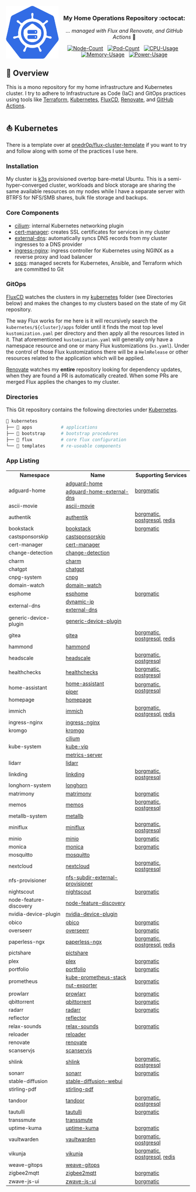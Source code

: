 <img src="./docs/assets/logo.svg" alt="HomeOps Logo" width="144px" height="144px" align="left"/>

<div align="center">

### My Home Operations Repository :octocat:

_... managed with Flux and Renovate, and GitHub Actions_ :robot:

[![Node-Count](https://img.shields.io/endpoint?url=https%3A%2F%2Fkromgo.gabe565.com%2Fquery%3Fmetric%3Dcluster_node_count&style=flat&label=Nodes)](https://github.com/kashalls/kromgo/)&nbsp;&nbsp;
[![Pod-Count](https://img.shields.io/endpoint?url=https%3A%2F%2Fkromgo.gabe565.com%2Fquery%3Fmetric%3Dcluster_pod_count&style=flat&label=Pods)](https://github.com/kashalls/kromgo/)&nbsp;&nbsp;
[![CPU-Usage](https://img.shields.io/endpoint?url=https%3A%2F%2Fkromgo.gabe565.com%2Fquery%3Fmetric%3Dcluster_cpu_usage&style=flat&label=CPU)](https://github.com/kashalls/kromgo/)&nbsp;&nbsp;
[![Memory-Usage](https://img.shields.io/endpoint?url=https%3A%2F%2Fkromgo.gabe565.com%2Fquery%3Fmetric%3Dcluster_memory_usage&style=flat&label=Memory)](https://github.com/kashalls/kromgo/)&nbsp;&nbsp;
[![Power-Usage](https://img.shields.io/endpoint?url=https%3A%2F%2Fkromgo.gabe565.com%2Fquery%3Fmetric%3Dcluster_power_usage&style=flat&label=Power)](https://github.com/kashalls/kromgo/)

</div>

## 📖 Overview

This is a mono repository for my home infrastructure and Kubernetes cluster. I try to adhere to Infrastructure as Code (IaC) and GitOps practices using tools like [Terraform](https://www.terraform.io/), [Kubernetes](https://kubernetes.io/), [FluxCD](https://github.com/fluxcd/flux2), [Renovate](https://github.com/renovatebot/renovate), and [GitHub Actions](https://github.com/features/actions).

## ⛵ Kubernetes

There is a template over at [onedr0p/flux-cluster-template](https://github.com/onedr0p/flux-cluster-template) if you want to try and follow along with some of the practices I use here.

### Installation

My cluster is [k3s](https://k3s.io/) provisioned overtop bare-metal Ubuntu. This is a semi-hyper-converged cluster, workloads and block storage are sharing the same available resources on my nodes while I have a separate server with BTRFS for NFS/SMB shares, bulk file storage and backups.

### Core Components

- [cilium](https://github.com/cilium/cilium): internal Kubernetes networking plugin
- [cert-manager](https://cert-manager.io/docs/): creates SSL certificates for services in my cluster
- [external-dns](https://github.com/kubernetes-sigs/external-dns): automatically syncs DNS records from my cluster ingresses to a DNS provider
- [ingress-nginx](https://github.com/kubernetes/ingress-nginx/): ingress controller for Kubernetes using NGINX as a reverse proxy and load balancer
- [sops](https://toolkit.fluxcd.io/guides/mozilla-sops/): managed secrets for Kubernetes, Ansible, and Terraform which are committed to Git

### GitOps

[FluxCD](https://github.com/fluxcd/flux2) watches the clusters in my [kubernetes](./kubernetes/) folder (see Directories below) and makes the changes to my clusters based on the state of my Git repository.

The way Flux works for me here is it will recursively search the `kubernetes/${cluster}/apps` folder until it finds the most top level `kustomization.yaml` per directory and then apply all the resources listed in it. That aforementioned `kustomization.yaml` will generally only have a namespace resource and one or many Flux kustomizations (`ks.yaml`). Under the control of those Flux kustomizations there will be a `HelmRelease` or other resources related to the application which will be applied.

[Renovate](https://github.com/renovatebot/renovate) watches my **entire** repository looking for dependency updates, when they are found a PR is automatically created. When some PRs are merged Flux applies the changes to my cluster.

### Directories

This Git repository contains the following directories under [Kubernetes](./kubernetes/).

```sh
📁 kubernetes
├── 📁 apps           # applications
├── 📁 bootstrap      # bootstrap procedures
├── 📁 flux           # core flux configuration
└── 📁 templates      # re-useable components
```

### App Listing

<!-- Begin apps section -->
<table>
  <tr>
    <th>Namespace</th>
    <th>Name</th>
    <th>Supporting Services</th>
  </tr>
  <tr>
    <td rowspan="2">adguard-home</td>
    <td><a href="kubernetes/apps/adguard-home/app/helmrelease.yaml">adguard-home</a></td>
    <td rowspan="2"><a href="kubernetes/apps/adguard-home/borgmatic/helmrelease.yaml">borgmatic</a></td>
  </tr>
  <tr>
    <td><a href="kubernetes/apps/adguard-home/external-dns/helmrelease.yaml">adguard-home-external-dns</a></td>
  </tr>
  <tr>
    <td>ascii-movie</td>
    <td><a href="kubernetes/apps/ascii-movie/app/helmrelease.yaml">ascii-movie</a></td>
    <td></td>
  </tr>
  <tr>
    <td>authentik</td>
    <td><a href="kubernetes/apps/authentik/app/helmrelease.yaml">authentik</a></td>
    <td><a href="kubernetes/apps/authentik/borgmatic/helmrelease.yaml">borgmatic</a>, <a href="kubernetes/apps/authentik/postgresql.yaml">postgresql</a>, <a href="kubernetes/apps/authentik/redis/helmrelease.yaml">redis</a></td>
  </tr>
  <tr>
    <td>bookstack</td>
    <td><a href="kubernetes/apps/bookstack/app/helmrelease.yaml">bookstack</a></td>
    <td><a href="kubernetes/apps/bookstack/borgmatic/helmrelease.yaml">borgmatic</a></td>
  </tr>
  <tr>
    <td>castsponsorskip</td>
    <td><a href="kubernetes/apps/castsponsorskip/app/helmrelease.yaml">castsponsorskip</a></td>
    <td></td>
  </tr>
  <tr>
    <td>cert-manager</td>
    <td><a href="kubernetes/apps/cert-manager/app/helmrelease.yaml">cert-manager</a></td>
    <td></td>
  </tr>
  <tr>
    <td>change-detection</td>
    <td><a href="kubernetes/apps/change-detection/app/helmrelease.yaml">change-detection</a></td>
    <td></td>
  </tr>
  <tr>
    <td>charm</td>
    <td><a href="kubernetes/apps/charm/app/helmrelease.yaml">charm</a></td>
    <td></td>
  </tr>
  <tr>
    <td>chatgpt</td>
    <td><a href="kubernetes/apps/chatgpt/app/helmrelease.yaml">chatgpt</a></td>
    <td></td>
  </tr>
  <tr>
    <td>cnpg-system</td>
    <td><a href="kubernetes/apps/cnpg/app/helmrelease.yaml">cnpg</a></td>
    <td></td>
  </tr>
  <tr>
    <td>domain-watch</td>
    <td><a href="kubernetes/apps/domain-watch/app/helmrelease.yaml">domain-watch</a></td>
    <td></td>
  </tr>
  <tr>
    <td>esphome</td>
    <td><a href="kubernetes/apps/esphome/app/helmrelease.yaml">esphome</a></td>
    <td><a href="kubernetes/apps/esphome/borgmatic/helmrelease.yaml">borgmatic</a></td>
  </tr>
  <tr>
    <td rowspan="2">external-dns</td>
    <td><a href="kubernetes/apps/external-dns/dynamic-ip/helmrelease.yaml">dynamic-ip</a></td>
    <td rowspan="2"></td>
  </tr>
  <tr>
    <td><a href="kubernetes/apps/external-dns/app/helmrelease.yaml">external-dns</a></td>
  </tr>
  <tr>
    <td>generic-device-plugin</td>
    <td><a href="kubernetes/apps/generic-device-plugin/app/helmrelease.yaml">generic-device-plugin</a></td>
    <td></td>
  </tr>
  <tr>
    <td>gitea</td>
    <td><a href="kubernetes/apps/gitea/app/helmrelease.yaml">gitea</a></td>
    <td><a href="kubernetes/apps/gitea/borgmatic/helmrelease.yaml">borgmatic</a>, <a href="kubernetes/apps/gitea/postgresql.yaml">postgresql</a>, <a href="kubernetes/apps/gitea/redis/helmrelease.yaml">redis</a></td>
  </tr>
  <tr>
    <td>hammond</td>
    <td><a href="kubernetes/apps/hammond/app/helmrelease.yaml">hammond</a></td>
    <td></td>
  </tr>
  <tr>
    <td>headscale</td>
    <td><a href="kubernetes/apps/headscale/app/helmrelease.yaml">headscale</a></td>
    <td><a href="kubernetes/apps/headscale/borgmatic/helmrelease.yaml">borgmatic</a>, <a href="kubernetes/apps/headscale/postgresql.yaml">postgresql</a></td>
  </tr>
  <tr>
    <td>healthchecks</td>
    <td><a href="kubernetes/apps/healthchecks/app/helmrelease.yaml">healthchecks</a></td>
    <td><a href="kubernetes/apps/healthchecks/borgmatic/helmrelease.yaml">borgmatic</a>, <a href="kubernetes/apps/healthchecks/postgresql.yaml">postgresql</a></td>
  </tr>
  <tr>
    <td rowspan="2">home-assistant</td>
    <td><a href="kubernetes/apps/home-assistant/app/helmrelease.yaml">home-assistant</a></td>
    <td rowspan="2"><a href="kubernetes/apps/home-assistant/borgmatic/helmrelease.yaml">borgmatic</a>, <a href="kubernetes/apps/home-assistant/postgresql.yaml">postgresql</a></td>
  </tr>
  <tr>
    <td><a href="kubernetes/apps/home-assistant/piper/helmrelease.yaml">piper</a></td>
  </tr>
  <tr>
    <td>homepage</td>
    <td><a href="kubernetes/apps/homepage/app/helmrelease.yaml">homepage</a></td>
    <td></td>
  </tr>
  <tr>
    <td>immich</td>
    <td><a href="kubernetes/apps/immich/app/helmrelease.yaml">immich</a></td>
    <td><a href="kubernetes/apps/immich/borgmatic/helmrelease.yaml">borgmatic</a>, <a href="kubernetes/apps/immich/postgresql.yaml">postgresql</a>, <a href="kubernetes/apps/immich/redis/helmrelease.yaml">redis</a></td>
  </tr>
  <tr>
    <td>ingress-nginx</td>
    <td><a href="kubernetes/apps/ingress-nginx/app/helmrelease.yaml">ingress-nginx</a></td>
    <td></td>
  </tr>
  <tr>
    <td>kromgo</td>
    <td><a href="kubernetes/apps/prometheus/kromgo/helmrelease.yaml">kromgo</a></td>
    <td></td>
  </tr>
  <tr>
    <td rowspan="3">kube-system</td>
    <td><a href="kubernetes/apps/cilium/app/helmrelease.yaml">cilium</a></td>
    <td rowspan="3"></td>
  </tr>
  <tr>
    <td><a href="kubernetes/apps/kube-vip/app/helmrelease.yaml">kube-vip</a></td>
  </tr>
  <tr>
    <td><a href="kubernetes/apps/metrics-server/app/helmrelease.yaml">metrics-server</a></td>
  </tr>
  <tr>
    <td>lidarr</td>
    <td><a href="kubernetes/apps/lidarr/app/helmrelease.yaml">lidarr</a></td>
    <td></td>
  </tr>
  <tr>
    <td>linkding</td>
    <td><a href="kubernetes/apps/linkding/app/helmrelease.yaml">linkding</a></td>
    <td><a href="kubernetes/apps/linkding/borgmatic/helmrelease.yaml">borgmatic</a>, <a href="kubernetes/apps/linkding/postgresql.yaml">postgresql</a></td>
  </tr>
  <tr>
    <td>longhorn-system</td>
    <td><a href="kubernetes/apps/longhorn/app/helmrelease.yaml">longhorn</a></td>
    <td></td>
  </tr>
  <tr>
    <td>matrimony</td>
    <td><a href="kubernetes/apps/matrimony/app/helmrelease.yaml">matrimony</a></td>
    <td><a href="kubernetes/apps/matrimony/borgmatic/helmrelease.yaml">borgmatic</a></td>
  </tr>
  <tr>
    <td>memos</td>
    <td><a href="kubernetes/apps/memos/app/helmrelease.yaml">memos</a></td>
    <td><a href="kubernetes/apps/memos/borgmatic/helmrelease.yaml">borgmatic</a>, <a href="kubernetes/apps/memos/postgresql.yaml">postgresql</a></td>
  </tr>
  <tr>
    <td>metallb-system</td>
    <td><a href="kubernetes/apps/metallb/app/helmrelease.yaml">metallb</a></td>
    <td></td>
  </tr>
  <tr>
    <td>miniflux</td>
    <td><a href="kubernetes/apps/miniflux/app/helmrelease.yaml">miniflux</a></td>
    <td><a href="kubernetes/apps/miniflux/borgmatic/helmrelease.yaml">borgmatic</a>, <a href="kubernetes/apps/miniflux/postgresql.yaml">postgresql</a></td>
  </tr>
  <tr>
    <td>minio</td>
    <td><a href="kubernetes/apps/minio/app/helmrelease.yaml">minio</a></td>
    <td><a href="kubernetes/apps/minio/borgmatic/helmrelease.yaml">borgmatic</a></td>
  </tr>
  <tr>
    <td>monica</td>
    <td><a href="kubernetes/apps/monica/app/helmrelease.yaml">monica</a></td>
    <td><a href="kubernetes/apps/monica/borgmatic/helmrelease.yaml">borgmatic</a></td>
  </tr>
  <tr>
    <td>mosquitto</td>
    <td><a href="kubernetes/apps/mosquitto/app/helmrelease.yaml">mosquitto</a></td>
    <td></td>
  </tr>
  <tr>
    <td>nextcloud</td>
    <td><a href="kubernetes/apps/nextcloud/app/helmrelease.yaml">nextcloud</a></td>
    <td><a href="kubernetes/apps/nextcloud/borgmatic/helmrelease.yaml">borgmatic</a>, <a href="kubernetes/apps/nextcloud/postgresql.yaml">postgresql</a></td>
  </tr>
  <tr>
    <td>nfs-provisioner</td>
    <td><a href="kubernetes/apps/nfs-subdir-external-provisioner/app/helmrelease.yaml">nfs-subdir-external-provisioner</a></td>
    <td></td>
  </tr>
  <tr>
    <td>nightscout</td>
    <td><a href="kubernetes/apps/nightscout/app/helmrelease.yaml">nightscout</a></td>
    <td><a href="kubernetes/apps/nightscout/borgmatic/helmrelease.yaml">borgmatic</a></td>
  </tr>
  <tr>
    <td>node-feature-discovery</td>
    <td><a href="kubernetes/apps/node-feature-discovery/app/helmrelease.yaml">node-feature-discovery</a></td>
    <td></td>
  </tr>
  <tr>
    <td>nvidia-device-plugin</td>
    <td><a href="kubernetes/apps/nvidia-device-plugin/app/helmrelease.yaml">nvidia-device-plugin</a></td>
    <td></td>
  </tr>
  <tr>
    <td>obico</td>
    <td><a href="kubernetes/apps/obico/app/helmrelease.yaml">obico</a></td>
    <td><a href="kubernetes/apps/obico/borgmatic/helmrelease.yaml">borgmatic</a></td>
  </tr>
  <tr>
    <td>overseerr</td>
    <td><a href="kubernetes/apps/overseerr/app/helmrelease.yaml">overseerr</a></td>
    <td><a href="kubernetes/apps/overseerr/borgmatic/helmrelease.yaml">borgmatic</a></td>
  </tr>
  <tr>
    <td>paperless-ngx</td>
    <td><a href="kubernetes/apps/paperless-ngx/app/helmrelease.yaml">paperless-ngx</a></td>
    <td><a href="kubernetes/apps/paperless-ngx/borgmatic/helmrelease.yaml">borgmatic</a>, <a href="kubernetes/apps/paperless-ngx/postgresql.yaml">postgresql</a>, <a href="kubernetes/apps/paperless-ngx/redis/helmrelease.yaml">redis</a></td>
  </tr>
  <tr>
    <td>pictshare</td>
    <td><a href="kubernetes/apps/pictshare/app/helmrelease.yaml">pictshare</a></td>
    <td></td>
  </tr>
  <tr>
    <td>plex</td>
    <td><a href="kubernetes/apps/plex/app/helmrelease.yaml">plex</a></td>
    <td><a href="kubernetes/apps/plex/borgmatic/helmrelease.yaml">borgmatic</a></td>
  </tr>
  <tr>
    <td>portfolio</td>
    <td><a href="kubernetes/apps/portfolio/app/helmrelease.yaml">portfolio</a></td>
    <td><a href="kubernetes/apps/portfolio/borgmatic/helmrelease.yaml">borgmatic</a></td>
  </tr>
  <tr>
    <td rowspan="2">prometheus</td>
    <td><a href="kubernetes/apps/prometheus/app/helmrelease.yaml">kube-prometheus-stack</a></td>
    <td rowspan="2"><a href="kubernetes/apps/prometheus/borgmatic/helmrelease.yaml">borgmatic</a></td>
  </tr>
  <tr>
    <td><a href="kubernetes/apps/prometheus/app/nut-exporter.yaml">nut-exporter</a></td>
  </tr>
  <tr>
    <td>prowlarr</td>
    <td><a href="kubernetes/apps/prowlarr/app/helmrelease.yaml">prowlarr</a></td>
    <td><a href="kubernetes/apps/prowlarr/borgmatic/helmrelease.yaml">borgmatic</a></td>
  </tr>
  <tr>
    <td>qbittorrent</td>
    <td><a href="kubernetes/apps/qbittorrent/app/helmrelease.yaml">qbittorrent</a></td>
    <td><a href="kubernetes/apps/qbittorrent/borgmatic/helmrelease.yaml">borgmatic</a></td>
  </tr>
  <tr>
    <td>radarr</td>
    <td><a href="kubernetes/apps/radarr/app/helmrelease.yaml">radarr</a></td>
    <td><a href="kubernetes/apps/radarr/borgmatic/helmrelease.yaml">borgmatic</a></td>
  </tr>
  <tr>
    <td>reflector</td>
    <td><a href="kubernetes/apps/reflector/app/helmrelease.yaml">reflector</a></td>
    <td></td>
  </tr>
  <tr>
    <td>relax-sounds</td>
    <td><a href="kubernetes/apps/relax-sounds/app/helmrelease.yaml">relax-sounds</a></td>
    <td><a href="kubernetes/apps/relax-sounds/borgmatic/helmrelease.yaml">borgmatic</a></td>
  </tr>
  <tr>
    <td>reloader</td>
    <td><a href="kubernetes/apps/reloader/app/helmrelease.yaml">reloader</a></td>
    <td></td>
  </tr>
  <tr>
    <td>renovate</td>
    <td><a href="kubernetes/apps/renovate/app/helmrelease.yaml">renovate</a></td>
    <td></td>
  </tr>
  <tr>
    <td>scanservjs</td>
    <td><a href="kubernetes/apps/scanservjs/app/helmrelease.yaml">scanservjs</a></td>
    <td></td>
  </tr>
  <tr>
    <td>shlink</td>
    <td><a href="kubernetes/apps/shlink/app/helmrelease.yaml">shlink</a></td>
    <td><a href="kubernetes/apps/shlink/borgmatic/helmrelease.yaml">borgmatic</a>, <a href="kubernetes/apps/shlink/postgresql.yaml">postgresql</a></td>
  </tr>
  <tr>
    <td>sonarr</td>
    <td><a href="kubernetes/apps/sonarr/app/helmrelease.yaml">sonarr</a></td>
    <td><a href="kubernetes/apps/sonarr/borgmatic/helmrelease.yaml">borgmatic</a></td>
  </tr>
  <tr>
    <td>stable-diffusion</td>
    <td><a href="kubernetes/apps/stable-diffusion/app/helmrelease.yaml">stable-diffusion-webui</a></td>
    <td></td>
  </tr>
  <tr>
    <td>stirling-pdf</td>
    <td><a href="kubernetes/apps/stirling-pdf/app/helmrelease.yaml">stirling-pdf</a></td>
    <td></td>
  </tr>
  <tr>
    <td>tandoor</td>
    <td><a href="kubernetes/apps/tandoor/app/helmrelease.yaml">tandoor</a></td>
    <td><a href="kubernetes/apps/tandoor/borgmatic/helmrelease.yaml">borgmatic</a>, <a href="kubernetes/apps/tandoor/postgresql.yaml">postgresql</a></td>
  </tr>
  <tr>
    <td>tautulli</td>
    <td><a href="kubernetes/apps/tautulli/app/helmrelease.yaml">tautulli</a></td>
    <td><a href="kubernetes/apps/tautulli/borgmatic/helmrelease.yaml">borgmatic</a></td>
  </tr>
  <tr>
    <td>transsmute</td>
    <td><a href="kubernetes/apps/transsmute/app/helmrelease.yaml">transsmute</a></td>
    <td></td>
  </tr>
  <tr>
    <td>uptime-kuma</td>
    <td><a href="kubernetes/apps/uptime-kuma/app/helmrelease.yaml">uptime-kuma</a></td>
    <td><a href="kubernetes/apps/uptime-kuma/borgmatic/helmrelease.yaml">borgmatic</a></td>
  </tr>
  <tr>
    <td>vaultwarden</td>
    <td><a href="kubernetes/apps/vaultwarden/app/helmrelease.yaml">vaultwarden</a></td>
    <td><a href="kubernetes/apps/vaultwarden/borgmatic/helmrelease.yaml">borgmatic</a>, <a href="kubernetes/apps/vaultwarden/postgresql.yaml">postgresql</a></td>
  </tr>
  <tr>
    <td>vikunja</td>
    <td><a href="kubernetes/apps/vikunja/app/helmrelease.yaml">vikunja</a></td>
    <td><a href="kubernetes/apps/vikunja/borgmatic/helmrelease.yaml">borgmatic</a>, <a href="kubernetes/apps/vikunja/postgresql.yaml">postgresql</a>, <a href="kubernetes/apps/vikunja/redis/helmrelease.yaml">redis</a></td>
  </tr>
  <tr>
    <td>weave-gitops</td>
    <td><a href="kubernetes/apps/weave-gitops/app/helmrelease.yaml">weave-gitops</a></td>
    <td></td>
  </tr>
  <tr>
    <td>zigbee2mqtt</td>
    <td><a href="kubernetes/apps/zigbee2mqtt/app/helmrelease.yaml">zigbee2mqtt</a></td>
    <td><a href="kubernetes/apps/zigbee2mqtt/borgmatic/helmrelease.yaml">borgmatic</a></td>
  </tr>
  <tr>
    <td>zwave-js-ui</td>
    <td><a href="kubernetes/apps/zwave-js-ui/app/helmrelease.yaml">zwave-js-ui</a></td>
    <td><a href="kubernetes/apps/zwave-js-ui/borgmatic/helmrelease.yaml">borgmatic</a></td>
  </tr>
</table>
<!-- End apps section -->
